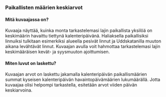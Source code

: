 ### Paikallisten määrien keskiarvot
  
#### Mitä kuvaajassa on?

Kuvaaja näyttää, kuinka monta tarkastelemasi lajin paikallista yksilöä on keskimäärin havaittu tiettynä kalenteripäivänä. Haliaksella paikallisiksi linnuiksi tulkitaan esimerkiksi alueella pesivät linnut ja Uddskatanilla muuton aikana levähtävät linnut. Kuvaajan avulla voit hahmottaa tarkastelemasi lajin keskimääräisen kevät- ja syysmuuton ajoittumisen. 

#### Miten luvut on laskettu?

Kuvaajan arvot on laskettu jakamalla kalenteripäivän paikallismäärien summat kyseisen kalenteripäivän havaintopäivämäärien lukumäärällä. Jotta kuvaajaa olisi helpompi tarkastella, esitetään arvot viiden päivän keskiarvoina.  
